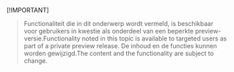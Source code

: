  [!IMPORTANT]
> <span data-ttu-id="e5fe9-101">Functionaliteit die in dit onderwerp wordt vermeld, is beschikbaar voor gebruikers in kwestie als onderdeel van een beperkte preview-versie.</span><span class="sxs-lookup"><span data-stu-id="e5fe9-101">Functionality noted in this topic is available to targeted users as part of a private preview release.</span></span> <span data-ttu-id="e5fe9-102">De inhoud en de functies kunnen worden gewijzigd.</span><span class="sxs-lookup"><span data-stu-id="e5fe9-102">The content and the functionality are subject to change.</span></span> 
